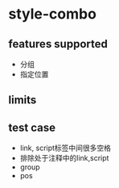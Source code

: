 # style-combo

## features supported
* 分组
* 指定位置

## limits

## test case
* link, script标签中间很多空格
* 排除处于注释中的link,script
* group
* pos
